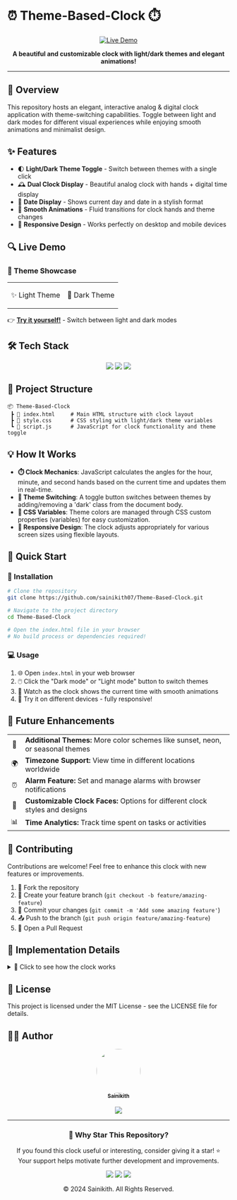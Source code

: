 # ⏰ Theme-Based-Clock ⏱️

<div align="center">
  
[![Live Demo](https://img.shields.io/badge/✨%20Live%20Demo-Visit%20Site-brightgreen?style=for-the-badge)](https://sainikith07.github.io/Theme-Based-Clock/)

</div>

<p align="center">
  <b>A beautiful and customizable clock with light/dark themes and elegant animations!</b>
</p>

---

## 🌟 Overview
This repository hosts an elegant, interactive analog & digital clock application with theme-switching capabilities. Toggle between light and dark modes for different visual experiences while enjoying smooth animations and minimalist design.

## ✨ Features

- 🌓 **Light/Dark Theme Toggle** - Switch between themes with a single click
- 🕰️ **Dual Clock Display** - Beautiful analog clock with hands + digital time display
- 📅 **Date Display** - Shows current day and date in a stylish format
- 🔄 **Smooth Animations** - Fluid transitions for clock hands and theme changes
- 📱 **Responsive Design** - Works perfectly on desktop and mobile devices

## 🔍 Live Demo

<div align="center">
  <a href="https://sainikith07.github.io/Theme-Based-Clock/" target="_blank">
  </a>
</div>

### 🎨 Theme Showcase

<div align="center">
  <table>
    <tr>
      <td>
        <p align="center">✨ Light Theme</p>
      </td>
      <td>
        <p align="center">🌙 Dark Theme</p>
      </td>
    </tr>
  </table>
</div>

👉 **[Try it yourself!](https://sainikith07.github.io/Theme-Based-Clock/)** - Switch between light and dark modes

## 🛠️ Tech Stack
<div align="center">
  <img src="https://img.shields.io/badge/HTML5-E34F26?style=for-the-badge&logo=html5&logoColor=white"/>
  <img src="https://img.shields.io/badge/CSS3-1572B6?style=for-the-badge&logo=css3&logoColor=white"/>
  <img src="https://img.shields.io/badge/JavaScript-F7DF1E?style=for-the-badge&logo=javascript&logoColor=black"/>
</div>

## 📁 Project Structure
```
📦 Theme-Based-Clock
 ┣ 📜 index.html     # Main HTML structure with clock layout
 ┣ 📜 style.css      # CSS styling with light/dark theme variables
 ┗ 📜 script.js      # JavaScript for clock functionality and theme toggle
```

## 💡 How It Works

- **⏱️ Clock Mechanics**: JavaScript calculates the angles for the hour, minute, and second hands based on the current time and updates them in real-time.
- **🔄 Theme Switching**: A toggle button switches between themes by adding/removing a 'dark' class from the document body.
- **🎨 CSS Variables**: Theme colors are managed through CSS custom properties (variables) for easy customization.
- **📱 Responsive Design**: The clock adjusts appropriately for various screen sizes using flexible layouts.

## 🚀 Quick Start

### 🔧 Installation

```bash
# Clone the repository
git clone https://github.com/sainikith07/Theme-Based-Clock.git

# Navigate to the project directory
cd Theme-Based-Clock

# Open the index.html file in your browser
# No build process or dependencies required!
```

### 💻 Usage

1. 🌐 Open `index.html` in your web browser
2. 🖱️ Click the "Dark mode" or "Light mode" button to switch themes
3. 👀 Watch as the clock shows the current time with smooth animations
4. 📱 Try it on different devices - fully responsive!

## 🔮 Future Enhancements

<div align="center">
  <table>
    <tr>
      <td align="center">🎨</td>
      <td><b>Additional Themes:</b> More color schemes like sunset, neon, or seasonal themes</td>
    </tr>
    <tr>
      <td align="center">🌍</td>
      <td><b>Timezone Support:</b> View time in different locations worldwide</td>
    </tr>
    <tr>
      <td align="center">⏰</td>
      <td><b>Alarm Feature:</b> Set and manage alarms with browser notifications</td>
    </tr>
    <tr>
      <td align="center">🧩</td>
      <td><b>Customizable Clock Faces:</b> Options for different clock styles and designs</td>
    </tr>
    <tr>
      <td align="center">📊</td>
      <td><b>Time Analytics:</b> Track time spent on tasks or activities</td>
    </tr>
  </table>
</div>

## 👥 Contributing

Contributions are welcome! Feel free to enhance this clock with new features or improvements.

1. 🍴 Fork the repository
2. 🌿 Create your feature branch (`git checkout -b feature/amazing-feature`)
3. 💾 Commit your changes (`git commit -m 'Add some amazing feature'`)
4. 📤 Push to the branch (`git push origin feature/amazing-feature`)
5. 🔄 Open a Pull Request

## 📝 Implementation Details

<details>
<summary>🔄 Click to see how the clock works</summary>
<br>

The clock combines several key technologies:

```javascript
// Key functions from script.js
function setTime() {
  const now = new Date();
  const seconds = now.getSeconds();
  const minutes = now.getMinutes();
  const hours = now.getHours();
  const timeInSeconds = hours * 3600 + minutes * 60 + seconds;
  
  // Calculate rotation angles for each hand
  const secondsDegrees = (seconds / 60) * 360;
  const minutesDegrees = (minutes / 60) * 360 + (seconds / 60) * 6;
  const hoursDegrees = (hours / 12) * 360 + (minutes / 60) * 30;
  
  // Apply rotations to clock hands
  secondHand.style.transform = `rotate(${secondsDegrees}deg)`;
  minuteHand.style.transform = `rotate(${minutesDegrees}deg)`;
  hourHand.style.transform = `rotate(${hoursDegrees}deg)`;
  
  // Update digital time display
  timeElement.innerHTML = `${hours % 12 || 12}:${minutes < 10 ? '0' + minutes : minutes} ${hours >= 12 ? 'PM' : 'AM'}`;
  dateElement.innerHTML = `${days[now.getDay()]}, ${months[now.getMonth()]} <span class="circle">${now.getDate()}</span>`;
}

// Theme toggle functionality
toggle.addEventListener('click', (e) => {
  document.body.classList.toggle('dark');
  toggle.innerText = document.body.classList.contains('dark') ? 'Light mode' : 'Dark mode';
});
```

The CSS uses variables for easy theme switching:

```css
:root {
  --primary-color: #000;
  --secondary-color: #fff;
  --highlight-color: #e74c3c;
}

body.dark {
  --primary-color: #fff;
  --secondary-color: #333;
}
```

</details>

## 📜 License
This project is licensed under the MIT License - see the LICENSE file for details.

## 👨‍💻 Author

<div align="center">
  <a href="https://github.com/sainikith07">
    <img src="https://github.com/sainikith07.png" width="100px;" style="border-radius:50%;"/><br />
    <sub><b>Sainikith</b></sub>
  </a>
</div>
<br/>
<div align="center">
  <a href="https://github.com/sainikith07">
    <img src="https://img.shields.io/badge/GitHub-sainikith07-181717?style=for-the-badge&logo=github"/>
  </a>
</div>

---

<div align="center">
  <h3>📌 Why Star This Repository?</h3>
  <p>If you found this clock useful or interesting, consider giving it a star! ⭐<br>
  Your support helps motivate further development and improvements.</p>
  
  <p>
    <a href="https://sainikith07.github.io/Theme-Based-Clock/"><img src="https://img.shields.io/badge/🔴%20Live%20Demo-Try%20it%20now!-blue?style=for-the-badge"/></a>
    <a href="#"><img src="https://img.shields.io/badge/⭐%20Star%20this%20repo-yellow?style=for-the-badge"/></a>
    <a href="#"><img src="https://img.shields.io/badge/🐛%20Report%20Bug-red?style=for-the-badge"/></a>
  </p>
  
  <p>© 2024 Sainikith. All Rights Reserved.</p>
</div>
